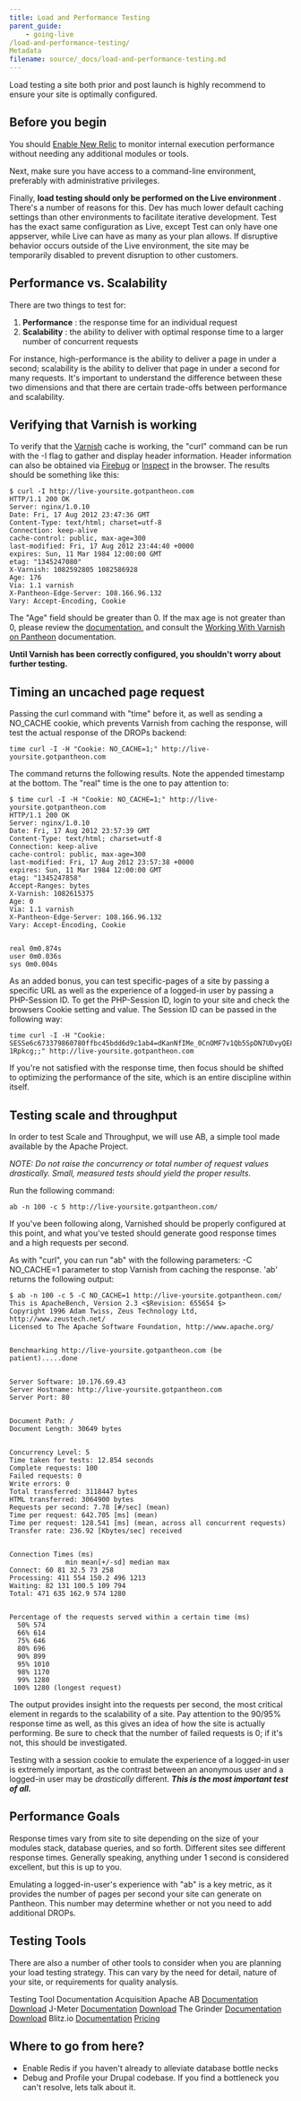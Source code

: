 ```yaml
---
title: Load and Performance Testing
parent_guide:
    - going-live
/load-and-performance-testing/
Metadata
filename: source/_docs/load-and-performance-testing.md
---
```


Load testing a site both prior and post launch is highly recommend to ensure your site is optimally configured.​

## Before you begin

You should [Enable New Relic](/documentation/howto/new-relic-performance-analysis-on-pantheon/-enabling-new-relic) to monitor internal execution performance without needing any additional modules or tools.  
  
  
Next, make sure you have access to a command-line environment, preferably with administrative privileges.  
  
  
Finally, **load testing should only be performed on the Live environment** . There's a number of reasons for this. Dev has much lower default caching settings than other environments to facilitate iterative development. Test has the exact same configuration as Live, except Test can only have one appserver, while Live can have as many as your plan allows. If disruptive behavior occurs outside of the Live environment, the site may be temporarily disabled to prevent disruption to other customers.

## Performance vs. Scalability

There are two things to test for:

1. **Performance** : the response time for an individual request
2. **Scalability** : the ability to deliver with optimal response time to a larger number of concurrent requests

For instance, high-performance is the ability to deliver a page in under a second; scalability is the ability to deliver that page in under a second for many requests. It's important to understand the difference between these two dimensions and that there are certain trade-offs between performance and scalability.

## Verifying that Varnish is working

To verify that the [Varnish](/documentation/advanced-topics/varnish-caching-for-high-performance/-working-with-varnish-on-pantheon) cache is working, the "curl" command can be run with the -I flag to gather and display header information. Header information can also be obtained via [Firebug](http://en.wikipedia.org/wiki/Firebug_(software)) or [Inspect](http://en.wikipedia.org/wiki/Google_Chrome) in the browser. The results should be something like this:

    $ curl -I http://live-yoursite.gotpantheon.com
    HTTP/1.1 200 OK
    Server: nginx/1.0.10
    Date: Fri, 17 Aug 2012 23:47:36 GMT
    Content-Type: text/html; charset=utf-8
    Connection: keep-alive
    cache-control: public, max-age=300
    last-modified: Fri, 17 Aug 2012 23:44:40 +0000
    expires: Sun, 11 Mar 1984 12:00:00 GMT
    etag: "1345247080"
    X-Varnish: 1082592805 1082586928
    Age: 176
    Via: 1.1 varnish
    X-Pantheon-Edge-Server: 108.166.96.132
    Vary: Accept-Encoding, Cookie

The "Age" field should be greater than 0. If the max age is not greater than 0, please review the [documentation.](/documentation/running-drupal/drupal-s-performance-and-caching-settings/-drupal-s-performance-settings) and consult the [Working With Varnish on Pantheon](/documentation/advanced-topics/varnish-caching-for-high-performance/-working-with-varnish-on-pantheon) documentation.

**Until Varnish has been correctly configured, you shouldn't worry about further testing.**

## Timing an uncached page request

Passing the curl command with "time" before it, as well as sending a NO\_CACHE cookie, which prevents Varnish from caching the response, will test the actual response of the DROPs backend:

    time curl -I -H "Cookie: NO_CACHE=1;" http://live-yoursite.gotpantheon.com

The command returns the following results. Note the appended timestamp at the bottom. The "real" time is the one to pay attention to:

    $ time curl -I -H "Cookie: NO_CACHE=1;" http://live-yoursite.gotpantheon.com
    HTTP/1.1 200 OK
    Server: nginx/1.0.10
    Date: Fri, 17 Aug 2012 23:57:39 GMT
    Content-Type: text/html; charset=utf-8
    Connection: keep-alive
    cache-control: public, max-age=300
    last-modified: Fri, 17 Aug 2012 23:57:38 +0000
    expires: Sun, 11 Mar 1984 12:00:00 GMT
    etag: "1345247858"
    Accept-Ranges: bytes
    X-Varnish: 1082615375
    Age: 0
    Via: 1.1 varnish
    X-Pantheon-Edge-Server: 108.166.96.132
    Vary: Accept-Encoding, Cookie
    
    
    real 0m0.874s
    user 0m0.036s
    sys 0m0.004s

As an added bonus, you can test specific-pages of a site by passing a specific URL as well as the experience of a logged-in user by passing a PHP-Session ID. To get the PHP-Session ID, login to your site and check the browsers Cookie setting and value. The Session ID can be passed in the following way:

    time curl -I -H "Cookie: SESSe6c673379860780ffbc45bdd6d9c1ab4=dKanNfIMe_0CnOMF7v1Qb5SpDN7UDvyQE8um-1Rpkcg;;" http://live-yoursite.gotpantheon.com

If you're not satisfied with the response time, then focus should be shifted to optimizing the performance of the site, which is an entire discipline within itself.

## Testing scale and throughput

In order to test Scale and Throughput, we will use AB, a simple tool made available by the Apache Project.

_NOTE: Do not raise the concurrency or total number of request values drastically. Small, measured tests should yield the proper results._

Run the following command:

    ab -n 100 -c 5 http://live-yoursite.gotpantheon.com/

If you've been following along, Varnished should be properly configured at this point, and what you've tested should generate good response times and a high requests per second.

As with "curl", you can run "ab" with the following parameters: -C NO\_CACHE=1 parameter to stop Varnish from caching the response. 'ab' returns the following output:

    $ ab -n 100 -c 5 -C NO_CACHE=1 http://live-yoursite.gotpantheon.com/
    This is ApacheBench, Version 2.3 <$Revision: 655654 $>
    Copyright 1996 Adam Twiss, Zeus Technology Ltd, http://www.zeustech.net/
    Licensed to The Apache Software Foundation, http://www.apache.org/
    
    
    Benchmarking http://live-yoursite.gotpantheon.com (be patient).....done
    
    
    Server Software: 10.176.69.43
    Server Hostname: http://live-yoursite.gotpantheon.com
    Server Port: 80
    
    
    Document Path: /
    Document Length: 30649 bytes
    
    
    Concurrency Level: 5
    Time taken for tests: 12.854 seconds
    Complete requests: 100
    Failed requests: 0
    Write errors: 0
    Total transferred: 3118447 bytes
    HTML transferred: 3064900 bytes
    Requests per second: 7.78 [#/sec] (mean)
    Time per request: 642.705 [ms] (mean)
    Time per request: 128.541 [ms] (mean, across all concurrent requests)
    Transfer rate: 236.92 [Kbytes/sec] received
    
    
    Connection Times (ms)
                  min mean[+/-sd] median max
    Connect: 60 81 32.5 73 258
    Processing: 411 554 150.2 496 1213
    Waiting: 82 131 100.5 109 794
    Total: 471 635 162.9 574 1280
    
    
    Percentage of the requests served within a certain time (ms)
      50% 574
      66% 614
      75% 646
      80% 696
      90% 899
      95% 1010
      98% 1170
      99% 1280
     100% 1280 (longest request)

The output provides insight into the requests per second, the most critical element in regards to the scalability of a site. Pay attention to the 90/95% response time as well, as this gives an idea of how the site is actually performing. Be sure to check that the number of failed requests is 0; if it's not, this should be investigated.

Testing with a session cookie to emulate the experience of a logged-in user is extremely important, as the contrast between an anonymous user and a logged-in user may be _drastically_ different. **_This is the most important test of all._**

## Performance Goals

Response times vary from site to site depending on the size of your modules stack, database queries, and so forth. Different sites see different response times. Generally speaking, anything under 1 second is considered excellent, but this is up to you.

Emulating a logged-in-user's experience with "ab" is a key metric, as it provides the number of pages per second your site can generate on Pantheon. This number may determine whether or not you need to add additional DROPs.

## Testing Tools

There are also a number of other tools to consider when you are planning your load testing strategy. This can vary by the need for detail, nature of your site, or requirements for quality analysis.

<tbody>
		<tr>
			<th>Testing Tool</th>
			<th>Documentation</th>
			<th>Acquisition</th>
		</tr>
		<tr>
			<td>Apache AB</td>
			<td><a href="http://httpd.apache.org/docs/2.2/programs/ab.html">Documentation</a></td>
			<td><a href="http://httpd.apache.org/download.cgi">Download</a></td>
		</tr>
		<tr class="tr_class1">
			<td>J-Meter</td>
			<td><a href="http://jmeter.apache.org/usermanual/index.html">Documentation</a></td>
			<td><a href="http://jmeter.apache.org/download_jmeter.cgi">Download</a></td>
		</tr>
		<tr>
			<td>The Grinder</td>
			<td><a href="http://grinder.sourceforge.net">Documentation</a></td>
			<td><a href="http://grinder.sourceforge.net/download.html">Download</a></td>
		</tr>
		<tr>
			<td>Blitz.io</td>
			<td><a href="http://blitz.io/docs/">Documentation</a></td>
			<td><a href="https://secure.blitz.io/pricing">Pricing</a></td>
		</tr>
	</tbody>

## Where to go from here?

- Enable Redis if you haven't already to alleviate database bottle necks
- Debug and Profile your Drupal codebase. If you find a bottleneck you can't resolve, lets talk about it.


